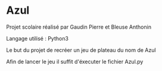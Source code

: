 # Azul
Projet scolaire réalisé par Gaudin Pierre et Bleuse Anthonin

Langage utilisé : Python3

Le but du projet de recréer un jeu de plateau du nom de Azul

Afin de lancer le jeu il suffit d'éxecuter le fichier Azul.py
